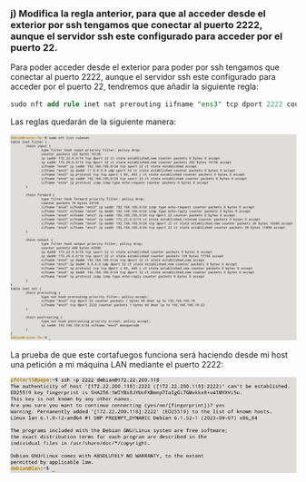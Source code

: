 ### j) Modifica la regla anterior, para que al acceder desde el exterior por ssh tengamos que conectar al puerto 2222, aunque el servidor ssh este configurado para acceder por el puerto 22.

Para poder acceder desde el exterior para poder por ssh tengamos que conectar al puerto 2222, aunque el servidor ssh este configurado para acceder por el puerto 22, tendremos que añadir la siguiente regla:  

```sql
sudo nft add rule inet nat prerouting iifname "ens3" tcp dport 2222 counter dnat ip to 192.168.100.10:22
```

Las reglas quedarán de la siguiente manera:

![FOTOS](img/18.png)

La prueba de que este cortafuegos funciona será haciendo desde mi host una petición a mi máquina LAN mediante el puerto 2222:

![FOTOS](img/19.png)